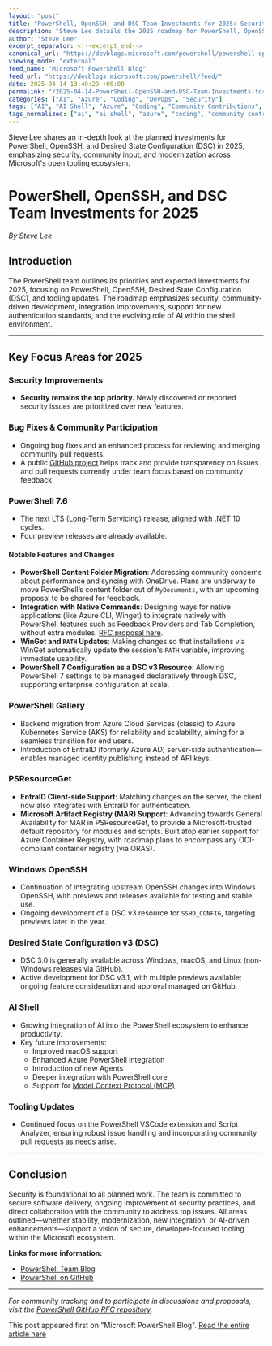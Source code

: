 ```yaml
---
layout: "post"
title: "PowerShell, OpenSSH, and DSC Team Investments for 2025: Security, Integrations, and Community Priorities"
description: "Steve Lee details the 2025 roadmap for PowerShell, OpenSSH, DSC, and related tools, including security improvements, PowerShell 7.6 updates, expanded EntraID support, advanced DSC features, AI Shell progress, and ongoing community-driven enhancements."
author: "Steve Lee"
excerpt_separator: <!--excerpt_end-->
canonical_url: "https://devblogs.microsoft.com/powershell/powershell-openssh-and-dsc-team-investments-for-2025/"
viewing_mode: "external"
feed_name: "Microsoft PowerShell Blog"
feed_url: "https://devblogs.microsoft.com/powershell/feed/"
date: 2025-04-14 13:40:29 +00:00
permalink: "/2025-04-14-PowerShell-OpenSSH-and-DSC-Team-Investments-for-2025-Security-Integrations-and-Community-Priorities.html"
categories: ["AI", "Azure", "Coding", "DevOps", "Security"]
tags: ["AI", "AI Shell", "Azure", "Coding", "Community Contributions", "Desired State Configuration", "DevOps", "DSC", "EntraID", "MCP", "Microsoft Artifact Registry", "News", "OpenSSH", "PowerShell", "PowerShell Gallery", "PSResourceGet", "Script Analyzer", "Security", "VS Code Extension", "WinGet"]
tags_normalized: ["ai", "ai shell", "azure", "coding", "community contributions", "desired state configuration", "devops", "dsc", "entraid", "mcp", "microsoft artifact registry", "news", "openssh", "powershell", "powershell gallery", "psresourceget", "script analyzer", "security", "vs code extension", "winget"]
---
```


Steve Lee shares an in-depth look at the planned investments for PowerShell, OpenSSH, and Desired State Configuration (DSC) in 2025, emphasizing security, community input, and modernization across Microsoft's open tooling ecosystem.<!--excerpt_end-->

# PowerShell, OpenSSH, and DSC Team Investments for 2025

*By Steve Lee*

## Introduction

The PowerShell team outlines its priorities and expected investments for 2025, focusing on PowerShell, OpenSSH, Desired State Configuration (DSC), and tooling updates. The roadmap emphasizes security, community-driven development, integration improvements, support for new authentication standards, and the evolving role of AI within the shell environment.

---

## Key Focus Areas for 2025

### Security Improvements

- **Security remains the top priority.** Newly discovered or reported security issues are prioritized over new features.

### Bug Fixes & Community Participation

- Ongoing bug fixes and an enhanced process for reviewing and merging community pull requests.
- A public [GitHub project](https://github.com/orgs/PowerShell/projects/44) helps track and provide transparency on issues and pull requests currently under team focus based on community feedback.

### PowerShell 7.6

- The next LTS (Long-Term Servicing) release, aligned with .NET 10 cycles.
- Four preview releases are already available.

#### Notable Features and Changes

- **PowerShell Content Folder Migration**: Addressing community concerns about performance and syncing with OneDrive. Plans are underway to move PowerShell’s content folder out of `MyDocuments`, with an upcoming proposal to be shared for feedback.
- **Integration with Native Commands**: Designing ways for native applications (like Azure CLI, Winget) to integrate natively with PowerShell features such as Feedback Providers and Tab Completion, without extra modules. [RFC proposal here](https://github.com/PowerShell/PowerShell-RFC/pull/386).
- **WinGet and `PATH` Updates**: Making changes so that installations via WinGet automatically update the session's `PATH` variable, improving immediate usability.
- **PowerShell 7 Configuration as a DSC v3 Resource**: Allowing PowerShell 7 settings to be managed declaratively through DSC, supporting enterprise configuration at scale.

### PowerShell Gallery

- Backend migration from Azure Cloud Services (classic) to Azure Kubernetes Service (AKS) for reliability and scalability, aiming for a seamless transition for end users.
- Introduction of EntraID (formerly Azure AD) server-side authentication—enables managed identity publishing instead of API keys.

### PSResourceGet

- **EntraID Client-side Support**: Matching changes on the server, the client now also integrates with EntraID for authentication.
- **Microsoft Artifact Registry (MAR) Support**: Advancing towards General Availability for MAR in PSResourceGet, to provide a Microsoft-trusted default repository for modules and scripts. Built atop earlier support for Azure Container Registry, with roadmap plans to encompass any OCI-compliant container registry (via ORAS).

### Windows OpenSSH

- Continuation of integrating upstream OpenSSH changes into Windows OpenSSH, with previews and releases available for testing and stable use.
- Ongoing development of a DSC v3 resource for `SSHD_CONFIG`, targeting previews later in the year.

### Desired State Configuration v3 (DSC)

- DSC 3.0 is generally available across Windows, macOS, and Linux (non-Windows releases via GitHub).
- Active development for DSC v3.1, with multiple previews available; ongoing feature consideration and approval managed on GitHub.

### AI Shell

- Growing integration of AI into the PowerShell ecosystem to enhance productivity.
- Key future improvements:
  - Improved macOS support
  - Enhanced Azure PowerShell integration
  - Introduction of new Agents
  - Deeper integration with PowerShell core
  - Support for [Model Context Protocol (MCP)](https://modelcontextprotocol.io/introduction)

### Tooling Updates

- Continued focus on the PowerShell VSCode extension and Script Analyzer, ensuring robust issue handling and incorporating community pull requests as needs arise.

---

## Conclusion

Security is foundational to all planned work. The team is committed to secure software delivery, ongoing improvement of security practices, and direct collaboration with the community to address top issues. All areas outlined—whether stability, modernization, new integration, or AI-driven enhancements—support a vision of secure, developer-focused tooling within the Microsoft ecosystem.

**Links for more information:**

- [PowerShell Team Blog](https://devblogs.microsoft.com/powershell)
- [PowerShell on GitHub](https://github.com/PowerShell)

---

*For community tracking and to participate in discussions and proposals, visit the [PowerShell GitHub RFC repository](https://github.com/powershell/powershell-rfc).*

This post appeared first on "Microsoft PowerShell Blog". [Read the entire article here](https://devblogs.microsoft.com/powershell/powershell-openssh-and-dsc-team-investments-for-2025/)
